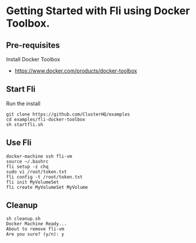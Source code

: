 # Getting Started with Fli using Docker Toolbox.

## Pre-requisites

Install Docker Toolbox 
 - https://www.docker.com/products/docker-toolbox

## Start Fli

Run the install

```
git clone https://github.com/ClusterHQ/examples
cd examples/fli-docker-toolbox
sh startfli.sh
```

## Use Fli

```
docker-machine ssh fli-vm
source ~/.bashrc
fli setup -z chq
sudo vi /root/token.txt
fli config -t /root/token.txt
fli init MyVolumeSet
fli create MyVolumeSet MyVolume
```

## Cleanup

```
sh cleanup.sh
Docker Machine Ready...
About to remove fli-vm
Are you sure? (y/n): y
```
